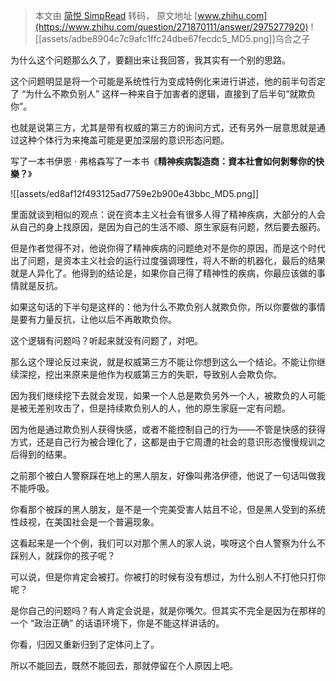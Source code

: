 > 本文由 [简悦 SimpRead](http://ksria.com/simpread/) 转码， 原文地址 [www.zhihu.com](https://www.zhihu.com/question/271870111/answer/2975277920) ![[assets/adbe8904c7c9afc1ffc24dbe67fecdc5_MD5.png]]乌合之子​​

为什么这个问题那么久了，要翻出来让我回答，我其实有一个别的思路。

这个问题明显是将一个可能是系统性行为变成特例化来进行讲述，他的前半句否定了 “为什么不欺负别人” 这样一种来自于加害者的逻辑，直接到了后半句“就欺负你”。

也就是说第三方，尤其是带有权威的第三方的询问方式，还有另外一层意思就是通过这种个体行为来掩盖可能是更加深层的意识形态问题。

写了一本书伊恩 · 弗格森写了一本书《**精神疾病製造商：資本社會如何剝奪你的快樂？**》

![[assets/ed8af12f493125ad7759e2b900e43bbc_MD5.png]]

里面就谈到相似的观点：说在资本主义社会有很多人得了精神疾病，大部分的人会从自己的身上找原因，是因为自己的生活不顺、原生家庭有问题，然后要去服药。

但是作者觉得不对，他说你得了精神疾病的问题绝对不是你的原因，而是这个时代出了问题，是资本主义社会的运行过度强调理性，将人不断的机器化，最后的结果就是人异化了。他得到的结论是，如果你自己得了精神性的疾病，你最应该做的事情就是反抗。

如果这句话的下半句是这样的：他为什么不欺负别人就欺负你，所以你要做的事情是要有力量反抗，让他以后不再敢欺负你。

这个逻辑有问题吗？听起来就没有问题了，对吧。

那么这个理论反过来说，就是权威第三方不能让你想到这么一个结论。不能让你继续深挖，挖出来原来是他作为权威第三方的失职，导致别人会欺负你。

因为我们继续挖下去就会发现，如果一个人总是欺负另外一个人，被欺负的人可能是被无差别攻击了，但是持续欺负别人的人，他的原生家庭一定有问题。

因为他是通过欺负别人获得快感，或者不能控制自己的行为——不管是快感的获得方式，还是自己行为被合理化了，这都是由于它周遭的社会的意识形态慢慢规训之后得到的结果。

之前那个被白人警察踩在地上的黑人朋友，好像叫弗洛伊德，他说了一句话叫做我不能呼吸。

你看那个被踩的黑人朋友，是不是一个完美受害人姑且不论，但是黑人受到的系统性歧视，在美国社会是一个普遍现象。

这看起来是一个个例，我们可以对那个黑人的家人说，唉呀这个白人警察为什么不踩别人，就踩你的孩子呢？

可以说，但是你肯定会被打。你被打的时候有没有想过，为什么别人不打他只打你呢？

是你自己的问题吗？有人肯定会说是，就是你嘴欠。但其实不完全是因为在那样的一个 “政治正确” 的话语环境下，你是不能这样讲话的。

你看，归因又重新归到了定体问上了。

所以不能回去，既然不能回去，那就停留在个人原因上吧。
